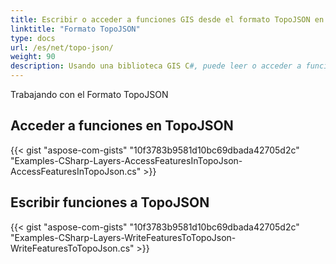 ```yaml
---
title: Escribir o acceder a funciones GIS desde el formato TopoJSON en C#
linktitle: "Formato TopoJSON"
type: docs
url: /es/net/topo-json/
weight: 90
description: Usando una biblioteca GIS C#, puede leer o acceder a funciones GIS desde el formato TopoJSON y escribirlas en él.
---
```


Trabajando con el Formato TopoJSON

## **Acceder a funciones en TopoJSON**
{{< gist "aspose-com-gists" "10f3783b9581d10bc69dbada42705d2c" "Examples-CSharp-Layers-AccessFeaturesInTopoJson-AccessFeaturesInTopoJson.cs" >}}
## **Escribir funciones a TopoJSON**
{{< gist "aspose-com-gists" "10f3783b9581d10bc69dbada42705d2c" "Examples-CSharp-Layers-WriteFeaturesToTopoJson-WriteFeaturesToTopoJson.cs" >}}

